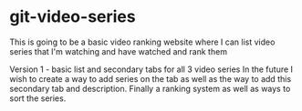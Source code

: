 # git-video-series
This is going to be a basic video ranking website where I can list video series
that I'm watching and have watched and rank them

Version 1 - basic list and secondary tabs for all 3 video series
            In the future I wish to create a way to add series on the tab
            as well as the way to add this secondary tab and description.
            Finally a ranking system as well as ways to sort the series.